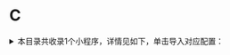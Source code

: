# C
<details>
<summary>
本目录共收录1个小程序，详情见如下，单击导入对应配置：
</summary>

- [菜鸟裹裹](https://quantumult.app/x/open-app/add-resource?remote-resource=%7B%22rewrite_remote%22%3A%20%5B%22https%3A%2F%2Fraw.githubusercontent.com%2Fzirawell%2FR-Store%2Fmain%2FRule%2FQuanX%2FAdblock%2FApplet%2FAlipay%2FC%2F%E8%8F%9C%E9%B8%9F%E8%A3%B9%E8%A3%B9%2Frewrite%2Fcainiao.conf%2C%20tag%3D%E8%8F%9C%E9%B8%9F%E8%A3%B9%E8%A3%B9%22%5D%7D)

</details>